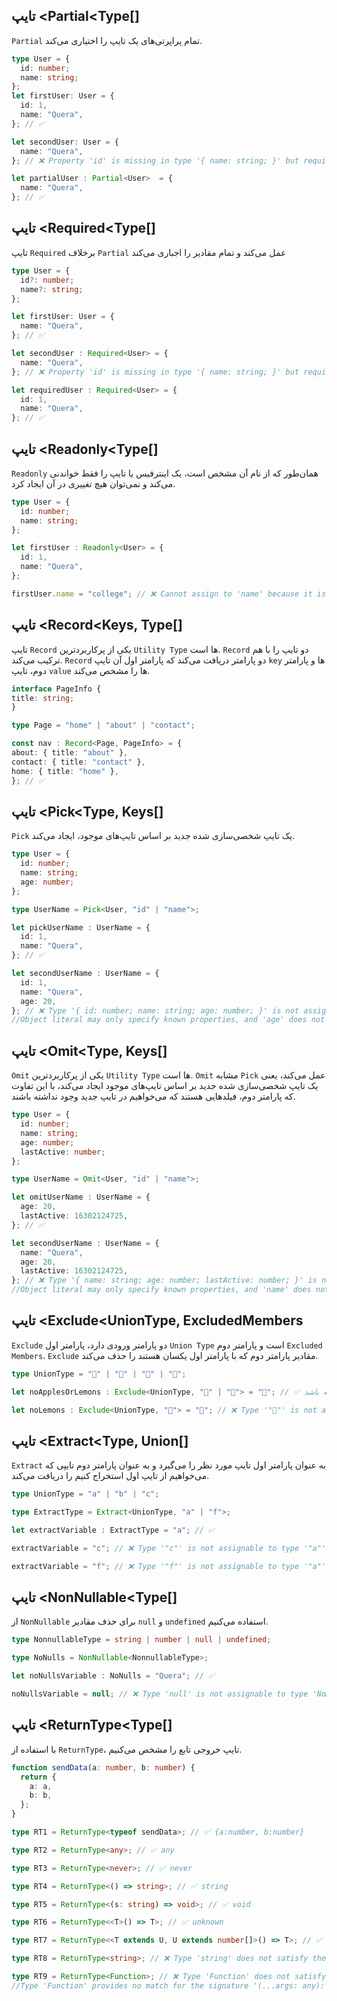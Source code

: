 ## تایپ <Partial<Type[]

`Partial` تمام پراپرتی‌های یک تایپ را اختیاری می‌کند.

```ts
type User = {
  id: number;
  name: string;
};
let firstUser: User = {
  id: 1,
  name: "Quera",
}; // ✅

let secondUser: User = {
  name: "Quera",
}; // ❌ Property 'id' is missing in type '{ name: string; }' but required in type 'User'.

let partialUser : Partial<User>  = {
  name: "Quera",
}; // ✅
```


## تایپ <Required<Type[]

تایپ `Required` برخلاف `Partial` عمل می‌کند و تمام مقادیر را اجباری می‌کند
```ts
type User = {
  id?: number;
  name?: string;
};

let firstUser: User = {
  name: "Quera",
}; // ✅

let secondUser : Required<User> = {
  name: "Quera",
}; // ❌ Property 'id' is missing in type '{ name: string; }' but required in type 'Required<User>'.

let requiredUser : Required<User> = {
  id: 1,
  name: "Quera",
}; // ✅
```


## تایپ <Readonly<Type[]

`Readonly` همان‌طور که از نام آن مشخص است، یک اینترفیس یا تایپ را فقط خواندنی می‌کند و نمی‌توان هیچ تغییری در آن ایجاد کرد.

```ts
type User = {
  id: number;
  name: string;
};

let firstUser : Readonly<User> = {
  id: 1,
  name: "Quera",
};

firstUser.name = "college"; // ❌ Cannot assign to 'name' because it is a read-only property.
```


## تایپ <Record<Keys, Type[]

تایپ `Record` یکی از پرکاربردترین `Utility Type` ها است. `Record` دو تایپ را با هم ترکیب می‌کند. `Record` دو 
پارامتر دریافت می‌کند که پارامتر اول آن تایپ `key` ها و پارامتر دوم، تایپ `value` ها را مشخص می‌کند.
```ts
interface PageInfo {
title: string;
}

type Page = "home" | "about" | "contact";

const nav : Record<Page, PageInfo> = {
about: { title: "about" },
contact: { title: "contact" },
home: { title: "home" },
}; // ✅
```


## تایپ <Pick<Type, Keys[]

`Pick` یک تایپ شخصی‌سازی شده جدید بر اساس تایپ‌های موجود، ایجاد می‌کند.

```ts
type User = {
  id: number;
  name: string;
  age: number;
};

type UserName = Pick<User, "id" | "name">;

let pickUserName : UserName = {
  id: 1,
  name: "Quera",
}; // ✅

let secondUserName : UserName = {
  id: 1,
  name: "Quera",
  age: 20,
}; // ❌ Type '{ id: number; name: string; age: number; }' is not assignable to type 'UserName'.
//Object literal may only specify known properties, and 'age' does not exist in type 'UserName'.
```


## تایپ <Omit<Type, Keys[]

`Omit` یکی از پرکاربردترین `Utility Type` ها است. `Omit` مشابه `Pick` عمل می‌کند، یعنی یک تایپ شخصی‌سازی شده جدید بر اساس تایپ‌های موجود ایجاد می‌کند، با این تفاوت که پارامتر دوم، فیلدهایی هستند که می‌خواهیم در تایپ جدید وجود نداشته باشند.

```ts
type User = {
  id: number;
  name: string;
  age: number;
  lastActive: number;
};

type UserName = Omit<User, "id" | "name">;

let omitUserName : UserName = {
  age: 20,
  lastActive: 16302124725,
}; // ✅

let secondUserName : UserName = {
  name: "Quera",
  age: 20,
  lastActive: 16302124725,
}; // ❌ Type '{ name: string; age: number; lastActive: number; }' is not assignable to type 'UserName'.
//Object literal may only specify known properties, and 'name' does not exist in type 'UserName'.
```


## تایپ <Exclude<UnionType, ExcludedMembers

`Exclude` دو پارامتر ورودی دارد، پارامتر اول `Union Type` است و پارامتر دوم `Excluded Members`. `Exclude` مقادیر پارامتر دوم که با پارامتر اول یکسان هستند را حذف می‌کند.

```ts
type UnionType = "🍇" | "🍎" | "🍓" | "🍋";

let noApplesOrLemons : Exclude<UnionType, "🍋" | "🍎"> = "🍇"; // ✅ می‌تواند تایپ "🍇"|"🍓" داشته باشد.

let noLemons : Exclude<UnionType, "🍋"> = "🍋"; // ❌ Type '"🍋"' is not assignable to type '"🍇" | "🍎" | "🍓"'.
```


## تایپ <Extract<Type, Union[]

`Extract` به عنوان پارامتر اول تایپ مورد نظر را می‌گیرد و به عنوان پارامتر دوم تایپی که می‌خواهیم از تایپ اول استخراج کنیم را دریافت می‌کند.

```ts
type UnionType = "a" | "b" | "c";

type ExtractType = Extract<UnionType, "a" | "f">;

let extractVariable : ExtractType = "a"; // ✅

extractVariable = "c"; // ❌ Type '"c"' is not assignable to type '"a"'.

extractVariable = "f"; // ❌ Type '"f"' is not assignable to type '"a"'.
```


## تایپ <NonNullable<Type[]

از `NonNullable` برای حذف مقادیر `null` و `undefined` استفاده می‌کنیم.
```ts
type NonnullableType = string | number | null | undefined;

type NoNulls = NonNullable<NonnullableType>;

let noNullsVariable : NoNulls = "Quera"; // ✅

noNullsVariable = null; // ❌ Type 'null' is not assignable to type 'NoNulls'.
```


## تایپ <ReturnType<Type[]

با استفاده از `ReturnType`، تایپ خروجی تابع را مشخص می‌کنیم.
```ts
function sendData(a: number, b: number) {
  return {
    a: a,
    b: b,
  };
}

type RT1 = ReturnType<typeof sendData>; // ✅ {a:number, b:number}

type RT2 = ReturnType<any>; // ✅ any

type RT3 = ReturnType<never>; // ✅ never

type RT4 = ReturnType<() => string>; // ✅ string

type RT5 = ReturnType<(s: string) => void>; // ✅ void

type RT6 = ReturnType<<T>() => T>; // ✅ unknown

type RT7 = ReturnType<<T extends U, U extends number[]>() => T>; // ✅ number[]

type RT8 = ReturnType<string>; // ❌ Type 'string' does not satisfy the constraint '(...args: any) => any'.

type RT9 = ReturnType<Function>; // ❌ Type 'Function' does not satisfy the constraint '(...args: any) => any'.
//Type 'Function' provides no match for the signature '(...args: any): any'.
```


